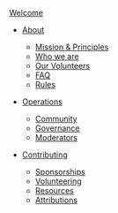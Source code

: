 [Welcome](./welcome.md)

- [About](./01_about/01_chapter.md)
  - [Mission & Principles](./01_about/02_mission_and_principles.md)
  - [Who we are](./01_about/03_who_we_are.md)
  - [Our Volunteers](./01_about/04_volunteers.md)
  - [FAQ](./01_about/05_faq.md)
  - [Rules](./01_about/06_rules.md)

- [Operations](./02_operations/01_chapter.md)
  - [Community]()
  - [Governance]()
  - [Moderators](./02_operations/04_moderators.md)

- [Contributing](./03_contributing/01_chapter.md)
  - [Sponsorships](./03_contributing/02_sponsorships.md)
  - [Volunteering](./03_contributing/03_volunteering.md)
  - [Resources](./03_contributing/04_resources.md)
  - [Attributions](./03_contributing/05_attributions.md)
